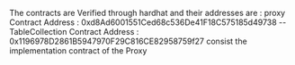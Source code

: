 The contracts are Verified through hardhat 
and their addresses are :
proxy Contract Address : 0xd8Ad6001551Ced68c536De41F18C575185d49738 --
TableCollection Contract Address : 0x1196978D2861B5947970F29C816CE82958759f27
consist the implementation contract of the Proxy
